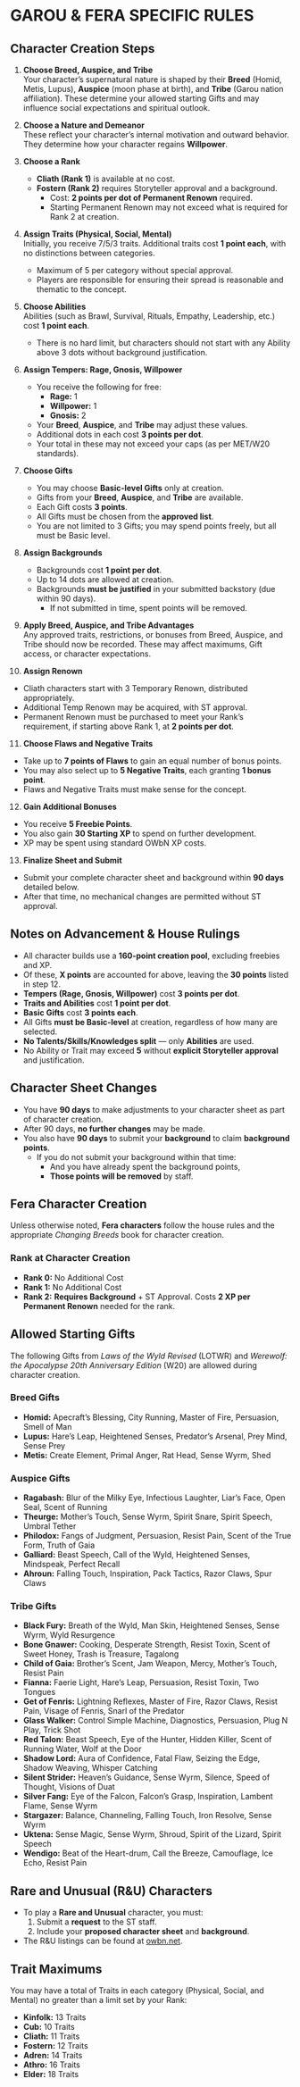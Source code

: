 # GAROU & FERA SPECIFIC RULES

## Character Creation Steps

1. **Choose Breed, Auspice, and Tribe**  
   Your character’s supernatural nature is shaped by their **Breed** (Homid, Metis, Lupus), **Auspice** (moon phase at birth), and **Tribe** (Garou nation affiliation). These determine your allowed starting Gifts and may influence social expectations and spiritual outlook.

2. **Choose a Nature and Demeanor**  
   These reflect your character’s internal motivation and outward behavior. They determine how your character regains **Willpower**.

3. **Choose a Rank**  
   - **Cliath (Rank 1)** is available at no cost.
   - **Fostern (Rank 2)** requires Storyteller approval and a background.
     - Cost: **2 points per dot of Permanent Renown** required.  
     - Starting Permanent Renown may not exceed what is required for Rank 2 at creation.

4. **Assign Traits (Physical, Social, Mental)**  
   Initially, you receive 7/5/3 traits. Additional traits cost **1 point each**, with no distinctions between categories.  
   - Maximum of 5 per category without special approval.
   - Players are responsible for ensuring their spread is reasonable and thematic to the concept.

5. **Choose Abilities**  
   Abilities (such as Brawl, Survival, Rituals, Empathy, Leadership, etc.) cost **1 point each**.  
   - There is no hard limit, but characters should not start with any Ability above 3 dots without background justification.

6. **Assign Tempers: Rage, Gnosis, Willpower**  
   - You receive the following for free:
     - **Rage:** 1
     - **Willpower:** 1
     - **Gnosis:** 2
   - Your **Breed**, **Auspice**, and **Tribe** may adjust these values.
   - Additional dots in each cost **3 points per dot**.
   - Your total in these may not exceed your caps (as per MET/W20 standards).

7. **Choose Gifts**  
   - You may choose **Basic-level Gifts** only at creation.
   - Gifts from your **Breed**, **Auspice**, and **Tribe** are available.
   - Each Gift costs **3 points**.
   - All Gifts must be chosen from the **approved list**.
   - You are not limited to 3 Gifts; you may spend points freely, but all must be Basic level.

8. **Assign Backgrounds**  
   - Backgrounds cost **1 point per dot**.
   - Up to 14 dots are allowed at creation.
   - Backgrounds **must be justified** in your submitted backstory (due within 90 days).
     - If not submitted in time, spent points will be removed.

9. **Apply Breed, Auspice, and Tribe Advantages**  
   Any approved traits, restrictions, or bonuses from Breed, Auspice, and Tribe should now be recorded. These may affect maximums, Gift access, or character expectations.

10. **Assign Renown**
   - Cliath characters start with 3 Temporary Renown, distributed appropriately.
   - Additional Temp Renown may be acquired, with ST approval.
   - Permanent Renown must be purchased to meet your Rank’s requirement, if starting above Rank 1, at **2 points per dot**.

11. **Choose Flaws and Negative Traits**
   - Take up to **7 points of Flaws** to gain an equal number of bonus points.
   - You may also select up to **5 Negative Traits**, each granting **1 bonus point**.
   - Flaws and Negative Traits must make sense for the concept.

12. **Gain Additional Bonuses**
   - You receive **5 Freebie Points**.
   - You also gain **30 Starting XP** to spend on further development.
   - XP may be spent using standard OWbN XP costs.

13. **Finalize Sheet and Submit**
   - Submit your complete character sheet and background within **90 days** detailed below.
   - After that time, no mechanical changes are permitted without ST approval.

## Notes on Advancement & House Rulings

- All character builds use a **160-point creation pool**, excluding freebies and XP.
- Of these, **X points** are accounted for above, leaving the **30 points** listed in step 12.
- **Tempers (Rage, Gnosis, Willpower)** cost **3 points per dot**.
- **Traits and Abilities** cost **1 point per dot**.
- **Basic Gifts** cost **3 points each**.
- All Gifts **must be Basic-level** at creation, regardless of how many are selected.
- **No Talents/Skills/Knowledges split** — only **Abilities** are used.
- No Ability or Trait may exceed **5** without **explicit Storyteller approval** and justification.

## Character Sheet Changes

- You have **90 days** to make adjustments to your character sheet as part of character creation.
- After 90 days, **no further changes** may be made.
- You also have **90 days** to submit your **background** to claim **background points**.
  - If you do not submit your background within that time:
    - And you have already spent the background points,
    - **Those points will be removed** by staff.

## Fera Character Creation

Unless otherwise noted, **Fera characters** follow the house rules and the appropriate *Changing Breeds* book for character creation.

### Rank at Character Creation

- **Rank 0:** No Additional Cost
- **Rank 1:** No Additional Cost
- **Rank 2:** **Requires Background** + ST Approval. Costs **2 XP per Permanent Renown** needed for the rank.

## Allowed Starting Gifts

The following Gifts from *Laws of the Wyld Revised* (LOTWR) and *Werewolf: the Apocalypse 20th Anniversary Edition* (W20) are allowed during character creation.

### Breed Gifts

- **Homid:** Apecraft’s Blessing, City Running, Master of Fire, Persuasion, Smell of Man
- **Lupus:** Hare’s Leap, Heightened Senses, Predator’s Arsenal, Prey Mind, Sense Prey
- **Metis:** Create Element, Primal Anger, Rat Head, Sense Wyrm, Shed

### Auspice Gifts

- **Ragabash:** Blur of the Milky Eye, Infectious Laughter, Liar’s Face, Open Seal, Scent of Running
- **Theurge:** Mother’s Touch, Sense Wyrm, Spirit Snare, Spirit Speech, Umbral Tether
- **Philodox:** Fangs of Judgment, Persuasion, Resist Pain, Scent of the True Form, Truth of Gaia
- **Galliard:** Beast Speech, Call of the Wyld, Heightened Senses, Mindspeak, Perfect Recall
- **Ahroun:** Falling Touch, Inspiration, Pack Tactics, Razor Claws, Spur Claws

### Tribe Gifts

- **Black Fury:** Breath of the Wyld, Man Skin, Heightened Senses, Sense Wyrm, Wyld Resurgence
- **Bone Gnawer:** Cooking, Desperate Strength, Resist Toxin, Scent of Sweet Honey, Trash is Treasure, Tagalong
- **Child of Gaia:** Brother’s Scent, Jam Weapon, Mercy, Mother’s Touch, Resist Pain
- **Fianna:** Faerie Light, Hare’s Leap, Persuasion, Resist Toxin, Two Tongues
- **Get of Fenris:** Lightning Reflexes, Master of Fire, Razor Claws, Resist Pain, Visage of Fenris, Snarl of the Predator
- **Glass Walker:** Control Simple Machine, Diagnostics, Persuasion, Plug N Play, Trick Shot
- **Red Talon:** Beast Speech, Eye of the Hunter, Hidden Killer, Scent of Running Water, Wolf at the Door
- **Shadow Lord:** Aura of Confidence, Fatal Flaw, Seizing the Edge, Shadow Weaving, Whisper Catching
- **Silent Strider:** Heaven’s Guidance, Sense Wyrm, Silence, Speed of Thought, Visions of Duat
- **Silver Fang:** Eye of the Falcon, Falcon’s Grasp, Inspiration, Lambent Flame, Sense Wyrm
- **Stargazer:** Balance, Channeling, Falling Touch, Iron Resolve, Sense Wyrm
- **Uktena:** Sense Magic, Sense Wyrm, Shroud, Spirit of the Lizard, Spirit Speech
- **Wendigo:** Beat of the Heart-drum, Call the Breeze, Camouflage, Ice Echo, Resist Pain

## Rare and Unusual (R&U) Characters

- To play a **Rare and Unusual** character, you must:
  1. Submit a **request** to the ST staff.
  2. Include your **proposed character sheet** and **background**.
- The R&U listings can be found at [owbn.net](http://www.owbn.net).


## Trait Maximums
You may have a total of Traits in each category (Physical, Social, and Mental) no greater than a limit set by your Rank:

- **Kinfolk:** 13 Traits
- **Cub:** 10 Traits
- **Cliath:** 11 Traits
- **Fostern:** 12 Traits
- **Adren:** 14 Traits
- **Athro:** 16 Traits
- **Elder:** 18 Traits